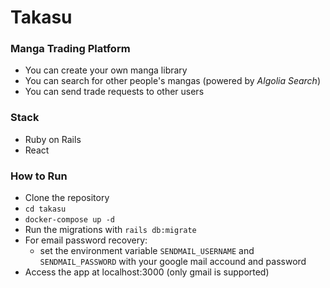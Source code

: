 # Takasu
### Manga Trading Platform

- You can create your own manga library
- You can search for other people's mangas (powered by *Algolia Search*)
- You can send trade requests to other users

### Stack

- Ruby on Rails
- React

### How to Run
* Clone the repository
* `cd takasu`
* `docker-compose up -d`
* Run the migrations with `rails db:migrate`
* For email password recovery:
  - set the environment variable `SENDMAIL_USERNAME` and `SENDMAIL_PASSWORD` with your google mail accound and password
* Access the app at localhost:3000 (only gmail is supported)
